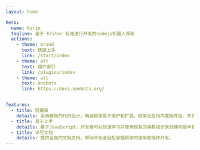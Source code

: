 ```yaml
---
layout: home

hero:
  name: Karin
  tagline: 基于 Kritor 标准进行开发的nodejs机器人框架
  actions:
    - theme: brand
      text: 快速上手
      link: /start/index
    - theme: alt
      text: 插件索引
      link: /plugins/index
    - theme: alt
      text: onebots
      link: https://docs.onebots.org/


features:
  - title: 轻量级
    details: 采用精简的代码设计，确保框架易于维护和扩展。框架无任何内置插件包，开发者可以根据自己的需求自由选择插件。
  - title: 易于上手
    details: 基于JavaScript，开发者可以快速学习并使用现有的编程知识来创建功能丰富的插件。
  - title: 详尽文档
    details: 提供全面的文档支持，帮助开发者轻松掌握框架的使用和插件开发。
---
```

